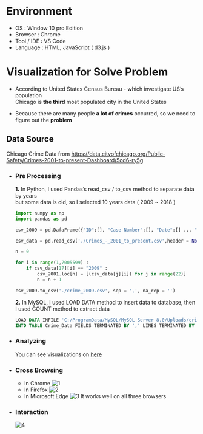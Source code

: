 # Environment
* OS : Window 10 pro Edition
* Browser : Chrome
* Tool / IDE : VS Code
* Language : HTML, JavaScript ( d3.js )

# Visualization for Solve Problem
* According to United States Census Bureau - which investigate US’s population</br>
Chicago is **the third** most populated city in the United States
+ Because there are many people **a lot of crimes** occurred, so we need to figure out the **problem**

## Data Source
Chicago Crime Data from https://data.cityofchicago.org/Public-Safety/Crimes-2001-to-present-Dashboard/5cd6-ry5g
* ### Pre Processing
  **1.**  In Python, I used Pandas’s read_csv / to_csv method to separate data by years</br>
  but some data is old, so I selected 10 years data ( 2009 ~ 2018 )
  ```python
  import numpy as np
  import pandas as pd
  
  csv_2009 = pd.DafaFrame({"ID":[], "Case Number":[], "Date":[] ... "Location":[]})
  
  csv_data = pd.read_csv('./Crimes_-_2001_to_present.csv',header = None)
  
  n = 0
  
  for i in range(1,7005599) :
      if csv_data[17][i] == "2009" :
          csv_2001.loc[n] = [(csv_data[j][i]) for j in range(22)]
          n = n + 1
  
  csv_2009.to_csv('./crime_2009.csv', sep = ',', na_rep = '')
  ```
  **2.**  In MySQL, I used LOAD DATA method to insert data to database, then I used COUNT method to extract data
  ```SQL
  LOAD DATA INFILE 'C:/ProgramData/MySQL/MySQL Server 8.0/Uploads/crime_2009.csv'
  INTO TABLE Crime_Data FIELDS TERMINATED BY ',' LINES TERMINATED BY '\r\n';
  ```
  
* ### Analyzing
  You can see visualizations on [here](https://ssh1997.github.io/Data_Visualization_HW2/)

* ### Cross Browsing
  - In Chrome
    ![1](https://user-images.githubusercontent.com/48575504/71655544-9e1a3880-2d7a-11ea-8d26-336bcbb20467.PNG)
  - In Firefox
    ![2](https://user-images.githubusercontent.com/48575504/71655560-ad998180-2d7a-11ea-8abd-70729883cbb0.PNG)
  - In Microsoft Edge
    ![3](https://user-images.githubusercontent.com/48575504/71655566-affbdb80-2d7a-11ea-9968-ce85b4ae00ce.PNG)
  It works well on all three browsers

* ### Interaction
  ![4](https://user-images.githubusercontent.com/48575504/71655623-ea657880-2d7a-11ea-8bab-f7f9d34fd903.PNG)
